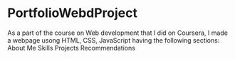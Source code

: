 # PortfolioWebdProject
As a part of the course on Web development that I did on Coursera, I made a webpage usong HTML, CSS, JavaScript having the following sections:
About Me
Skills
Projects
Recommendations

